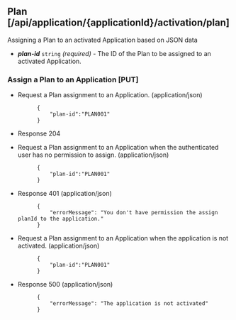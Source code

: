 ## Plan [/api/application/{applicationId}/activation/plan]
Assigning a Plan to an activated Application based on JSON data

- ***plan-id*** `string` *(required)* - The ID of the Plan to be assigned to an activated Application.

### Assign a Plan to an Application [PUT]
+ Request a Plan assignment to an Application. (application/json)

            {
                "plan-id":"PLAN001"
            }

+ Response 204

+ Request a Plan assignment to an Application when the authenticated user has no permission to assign. (application/json)

            {
                "plan-id":"PLAN001"
            }

+ Response 401 (application/json)

            {
                "errorMessage": "You don't have permission the assign planId to the application."
            }

+ Request a Plan assignment to an Application when the application is not activated. (application/json)

            {
                "plan-id":"PLAN001"
            }

+ Response 500 (application/json)

            {
                "errorMessage": "The application is not activated"
            }
